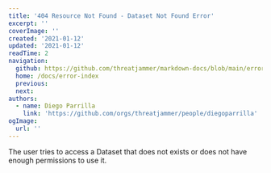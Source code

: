 ```yaml
---
title: '404 Resource Not Found - Dataset Not Found Error'
excerpt: ''
coverImage: ''
created: '2021-01-12'
updated: '2021-01-12'
readTime: 2
navigation:
  github: https://github.com/threatjammer/markdown-docs/blob/main/error-dataset-not-found.md
  home: /docs/error-index
  previous: 
  next:
authors:
  - name: Diego Parrilla
    link: 'https://github.com/orgs/threatjammer/people/diegoparrilla'
ogImage:
  url: ''
---
```


The user tries to access a Dataset that does not exists or does not have enough permissions to use it.
